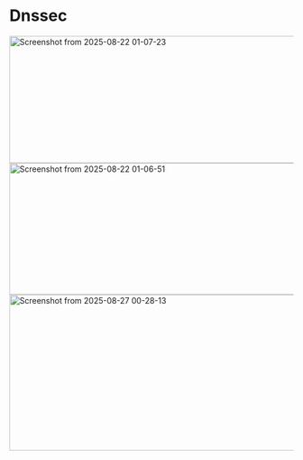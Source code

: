 # Dnssec
<img width="869" height="225" alt="Screenshot from 2025-08-22 01-07-23" src="https://github.com/user-attachments/assets/3122f89d-655e-4557-89ca-0ada37d2fb65" />
<img width="850" height="233" alt="Screenshot from 2025-08-22 01-06-51" src="https://github.com/user-attachments/assets/b513a3d3-6984-4596-9edf-15f86108ada2" />
<img width="1072" height="276" alt="Screenshot from 2025-08-27 00-28-13" src="https://github.com/user-attachments/assets/4a9da5c7-f853-4617-9169-b1220e730881" />
